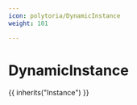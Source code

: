 ```yaml
---
icon: polytoria/DynamicInstance
weight: 101

---
```


# DynamicInstance

{{ inherits("Instance") }}
